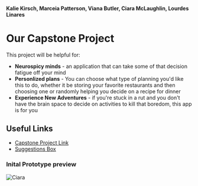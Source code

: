 
#### Kalie Kirsch, Marceia Patterson, Viana Butler, Ciara McLaughlin, Lourdes Linares

# Our Capstone Project


This project will be helpful for:
<ul>
  
  <li><strong>Neurospicy minds</strong> - an application that can take some of that decision fatigue off your mind</li>

  <li><strong>Personlized plans</strong> - You can choose what type of planning you'd like this to do, whether it be storing your favorite restaurants and then choosing one or randomly helping you decide on a recipe for dinner</li>
  
  <li><strong>Experience New Adventures</strong> - if you're stuck in a rut and you don't have the brain space to decide on activities to kill that boredom, this app is for you</li>

</ul>

## Useful Links


- [Capstone Project Link](https://github.com/GothicLolita229/IDontKnowHowButTheyFoundMe)
- [Suggestions Box](http://linaresl1836.pythonanywhere.com)



### Inital Prototype preview

![Ciara](https://user-images.githubusercontent.com/90853197/219964200-92f21177-96e4-4c85-98a4-17ab0f046976.png)

